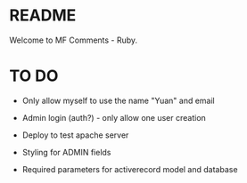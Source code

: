 # README

Welcome to MF Comments - Ruby.

# TO DO

* Only allow myself to use the name "Yuan" and email

* Admin login (auth?) - only allow one user creation

* Deploy to test apache server

* Styling for ADMIN fields

* Required parameters for activerecord model and database